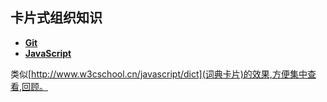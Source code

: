 
## 卡片式组织知识

- [**Git**](Git)
- [**JavaScript**](JavaScript)



类似[http://www.w3cschool.cn/javascript/dict](词典卡片)的效果,方便集中查看,回顾。